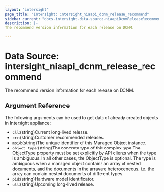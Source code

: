 ```yaml
---
layout: "intersight"
page_title: "Intersight: intersight_niaapi_dcnm_release_recommend"
sidebar_current: "docs-intersight-data-source-niaapiDcnmReleaseRecommend"
description: |-
The recommend version information for each release on DCNM.

---
```


# Data Source: intersight_niaapi_dcnm_release_recommend
The recommend version information for each release on DCNM.

## Argument Reference
The following arguments can be used to get data of already created objects in Intersight appliance:
* `cll`:(string)Current long-lived release.
* `crr`:(string)Customer recommended releases.
* `moid`:(string)The unique identifier of this Managed Object instance.
* `object_type`:(string)The concrete type of this complex type.The ObjectType property must be set explicitly by API clients when the type is ambiguous. In all other cases, the ObjectType is optional. The type is ambiguous when a managed object contains an array of nested documents, and the documents in the arrayare heterogeneous, i.e. the array can contain nested documents of different types.
* `pid`:(string)Hardware model identificator.
* `ull`:(string)Upcoming long-lived release.
